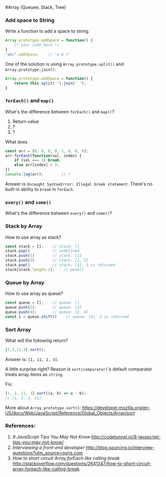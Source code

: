 #Array (Queuee, Stack, Tree)

### Add space to String

Write a function to add a space to string.

```js
Array.prototype.addSpace = function() {
    /* your code here */
}
"abc".addSpace;    // "a b c"
```

One of the solution is using `Array.prototype.split()` and  `Array.prototype.join()`:

```js
Array.prototype.addSpace = function() {
    return this.split('').join(' ');
}
```
### `forEach()` and `map()`
What's the difference between `forEach()` and `map()`?

 1. Return value
 2. ?
 3. ?

What does
```js
const arr = [0, 0, 0, 0, 1, 0, 0, 0];
arr.forEach(function(val, index) {
    if (val === 1) break;
    else arr[index] = 3;
})
console.log(arr);        // ?
```
Answer is `Uncaught SyntaxError: Illegal break statement`. There's no built-in ability to `break` in `forEach`.

### `every()` and `some()`
What's the difference between `every()` and `some()`?


### Stack by Array
How to use array as stack?
```js
const stack = [];    // stack: []
stack.pop()          // undefined
stack.push(1)        // stack: [1]
stack.push(3)        // stack: [1, 3]
stack.pop()          // stack: [1], 3 is returned
stack[stack.length-1];    // peak()
```
### Queue by Array
How to use array as queue?
```js
const queue = [];    // queue: []
queue.push(2);       // queue: [2]        
queue.push(4);       // queue: [2, 4]
const i = queue.shift()    // queue: [4], 2 is returned
```
### Sort Array
What will the following return?
```js
[1,2,11,3].sort();
```
Answer is: `[1, 11, 2, 3]`.

A little surprise right? Reason is `sort(comparator)`'s default comparator treats array items as `string`.

Fix:
```js
[1, 2, 11, 3].sort((a, b) => a - b);
// [1, 2, 3, 11]
```
More about `Array.prototype.sort()`: https://developer.mozilla.org/en-US/docs/Web/JavaScript/Reference/Global_Objects/Array/sort

### References:
1. _9 JavaScript Tips You May Not Know_
http://codetunnel.io/9-javascript-tips-you-may-not-know/
2. _Interviewing a front-end developer_ http://blog.sourcing.io/interview-questions?utm_source=ourjs.com
3. _How to short circuit Array.forEach like calling break_ http://stackoverflow.com/questions/2641347/how-to-short-circuit-array-foreach-like-calling-break